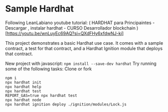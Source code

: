 # Sample Hardhat 
Following LeanLabiano youtube tutorial: ( HARDHAT para Principaintes - Descargar , instalar hardhat - CURSO Desarrollador blockchain )[https://youtu.be/wnLuyEc69AQ?si=QXdFHy6xfdwNJ-ki]

This project demonstrates a basic Hardhat use case. It comes with a sample contract, a test for that contract, and a Hardhat Ignition module that deploys that contract.

New project with javascript: 
``npm install --save-dev hardhat``
Try running some of the following tasks:
Clone or fork
```shell
npm i
npx hardhat init
npx hardhat help
npx hardhat test
REPORT_GAS=true npx hardhat test
npx hardhat node
npx hardhat ignition deploy ./ignition/modules/Lock.js
```
